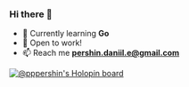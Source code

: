 ### Hi there 👋

- 🌱 Currently learning **Go**
- 💼 Open to work!
- 📫 Reach me **pershin.daniil.e@gmail.com**

[![@pppershin's Holopin board](https://holopin.io/api/user/board?user=pppershin)](https://holopin.io/@pppershin)
